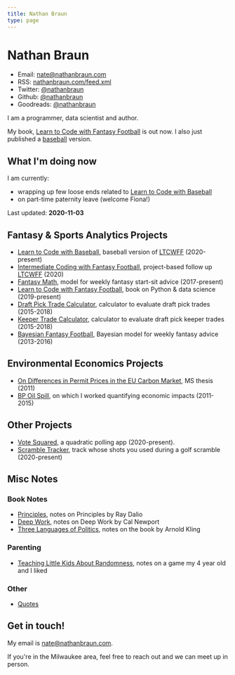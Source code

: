```yaml
---
title: Nathan Braun
type: page
---
```


# Nathan Braun

- Email: [nate@nathanbraun.com](mailto:nate@nathanbraun.com)
- RSS: [nathanbraun.com/feed.xml](https://nathanbraun.com/feed.xml)
- Twitter: [@nathanbraun](https://twitter.com/nathanbraun)
- Github: [@nathanbraun](https://github.com/nathanbraun)
- Goodreads: [@nathanbraun](https://goodreads.com/nathanbraun)

I am a programmer, data scientist and author.

My book, [Learn to Code with Fantasy Football](https://fantasycoding.com) is
out now. I also just published a [baseball](https://codebaseball.com) version.

## What I'm doing now
I am currently:

- wrapping up few loose ends related to [Learn to Code with Baseball](https://codebaseball.com)
- on part-time paternity leave (welcome Fiona!)

Last updated: **2020-11-03**

## Fantasy & Sports Analytics Projects
- [Learn to Code with Baseball](baseball), baseball version of [LTCWFF](ltcwff) (2020-present)
- [Intermediate Coding with Fantasy Football](intermediate), project-based follow up [LTCWFF](ltcwff) (2020)
- [Fantasy Math](fantasymath), model for weekly fantasy start-sit advice (2017-present)
- [Learn to Code with Fantasy Football](ltcwff), book on Python & data science (2019-present)
- [Draft Pick Trade Calculator](pickcalculator), calculator to evaluate draft pick trades (2015-2018)
- [Keeper Trade Calculator](keepercalculator), calculator to evaluate draft pick keeper trades (2015-2018)
- [Bayesian Fantasy Football](bayesian-fantasy-football), Bayesian model for weekly fantasy advice (2013-2016)

## Environmental Economics Projects
- [On Differences in Permit Prices in the EU Carbon Market](eu-carbon-market), MS thesis (2011)
- [BP Oil Spill](oil-spill), on which I worked quantifying economic impacts (2011-2015)

## Other Projects
- [Vote Squared](voting), a quadratic polling app (2020-present).
- [Scramble Tracker](scramble), track whose shots you used during a golf scramble (2020-present)

## Misc Notes
### Book Notes
- [Principles](books/principles), notes on Principles by Ray Dalio
- [Deep Work](books/deepwork), notes on Deep Work by Cal Newport
- [Three Languages of Politics](books/politics), notes on the book by Arnold Kling

### Parenting
- [Teaching Little Kids About Randomness](parenting/randomness), notes on a game my 4 year old and I liked 
### Other
- [Quotes](quotes)

## Get in touch!
My email is [nate@nathanbraun.com](mailto:nate@nathanbraun.com).

If you're in the Milwaukee area, feel free to reach out and we can meet up in person.
